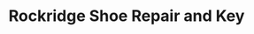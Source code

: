 ---
title: "Rockridge Shoe Repair and Key"
url: /oakland/rockridge-shoe-repair-and-key/
shop: shoes
---